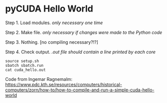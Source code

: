# pyCUDA Hello World

Step 1. Load modules. *only necessary one time*

Step 2. Make file. *only necessary if changes were made to the Python code*

Step 3. Nothing. [no compiling necessary?!?]

Step 4. Check output. *.out file should contain a line printed by each core*

```
source setup.sh
sbatch sbatch.run
cat cuda_hello.out
```
Code from Ingemar Ragnemalm: https://www.pdc.kth.se/resources/computers/historical-computers/zorn/how-to/how-to-compile-and-run-a-simple-cuda-hello-world
